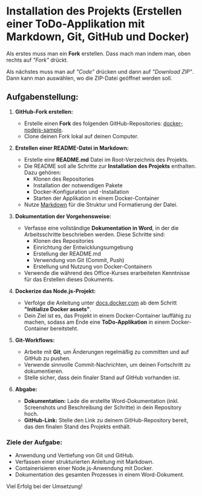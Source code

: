 # **Installation des Projekts** (Erstellen einer ToDo-Applikation mit Markdown, Git, GitHub und Docker)

Als erstes muss man ein **Fork** erstellen.
Dass mach man indem man, oben rechts auf *"Fork"* drückt.

Als nächstes muss man auf *"Code"* drücken und dann auf *"Download ZIP"*.
Dann kann man auswählen, wo die ZIP-Datei geöffnet werden soll.

## **Aufgabenstellung:**

1. **GitHub-Fork erstellen:**
   - Erstelle einen **Fork** des folgenden GitHub-Repositories: [docker-nodejs-sample](https://github.com/ICT-BLJ/docker-nodejs-sample).
   - Clone deinen Fork lokal auf deinen Computer.

2. **Erstellen einer README-Datei in Markdown:**
   - Erstelle eine **README.md** Datei im Root-Verzeichnis des Projekts.
   - Die README soll alle Schritte zur **Installation des Projekts** enthalten. Dazu gehören:
     - Klonen des Repositories
     - Installation der notwendigen Pakete
     - Docker-Konfiguration und -Installation
     - Starten der Applikation in einem Docker-Container
   - Nutze [Markdown](https://www.markdownguide.org/cheat-sheet/) für die Struktur und Formatierung der Datei.

3. **Dokumentation der Vorgehensweise:**
   - Verfasse eine vollständige **Dokumentation in Word**, in der die Arbeitsschritte beschrieben werden. Diese Schritte sind:
     - Klonen des Repositories
     - Einrichtung der Entwicklungsumgebung
     - Erstellung der README.md
     - Verwendung von Git (Commit, Push)
     - Erstellung und Nutzung von Docker-Containern
   - Verwende die während des Office-Kurses erarbeiteten Kenntnisse für das Erstellen dieses Dokuments.

4. **Dockerize das Node.js-Projekt:**
   - Verfolge die Anleitung unter [docs.docker.com](https://docs.docker.com/guides/language/nodejs/containerize/) ab dem Schritt **"Initialize Docker assets"**.
   - Dein Ziel ist es, das Projekt in einem Docker-Container lauffähig zu machen, sodass am Ende eine **ToDo-Applikation** in einem Docker-Container bereitsteht.

5. **Git-Workflows:**
   - Arbeite mit **Git**, um Änderungen regelmäßig zu committen und auf GitHub zu pushen.
   - Verwende sinnvolle Commit-Nachrichten, um deinen Fortschritt zu dokumentieren.
   - Stelle sicher, dass dein finaler Stand auf GitHub vorhanden ist.

6. **Abgabe:**
   - **Dokumentation:** Lade die erstellte Word-Dokumentation (inkl. Screenshots und Beschreibung der Schritte) in dein Repository hoch.
   - **GitHub-Link:** Stelle den Link zu deinem GitHub-Repository bereit, das den finalen Stand des Projekts enthält.

### **Ziele der Aufgabe:**

- Anwendung und Vertiefung von Git und GitHub.
- Verfassen einer strukturierten Anleitung mit Markdown.
- Containerisieren einer Node.js-Anwendung mit Docker.
- Dokumentation des gesamten Prozesses in einem Word-Dokument.

Viel Erfolg bei der Umsetzung!
